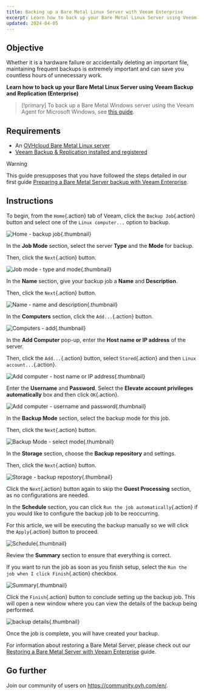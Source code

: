 ```yaml
---
title: Backing up a Bare Metal Linux Server with Veeam Enterprise
excerpt: Learn how to back up your Bare Metal Linux Server using Veeam Backup and Replication (Enterprise)
updated: 2024-04-05
---
```


## Objective

Whether it is a hardware failure or accidentally deleting an important file, maintaining frequent backups is extremely important and can save you countless hours of unnecessary work.

**Learn how to back up your Bare Metal Linux Server using Veeam Backup and Replication (Enterprise)**

> [!primary]
> To back up a Bare Metal Windows server using the Veeam Agent for Microsoft Windows, see [this guide](veeam-enterprise-server-backup-windows-agent1.).

## Requirements

- An [OVHcloud Bare Metal Linux server](https://www.ovhcloud.com/en-gb/bare-metal/)
- [Veeam Backup & Replication installed and registered](veeam_veeam_backup_replication1.)

> [!warning]
> This guide presupposes that you have followed the steps detailed in our first guide [Preparing a Bare Metal Server backup with Veeam Enterprise](veeam-enterprise-server-backup-preparation1.).

## Instructions

To begin, from the `Home`{.action} tab of Veeam, click the `Backup Job`{.action} button and select one of the `Linux computer...` option to backup.

![Home - backup job](backup01.png){.thumbnail}

In the **Job Mode** section, select the server **Type** and the **Mode** for backup.

Then, click the `Next`{.action} button.

![Job mode - type and mode](backup02.png){.thumbnail}

In the **Name** section, give your backup job a **Name** and **Description**.

Then, click the `Next`{.action} button.

![Name - name and description](backup03.png){.thumbnail}

In the **Computers** section, click the `Add...`{.action} button.

![Computers - add](backup04.png){.thumbnail}

In the **Add Computer** pop-up, enter the **Host name or IP address** of the server.

Then, click the `Add...`{.action} button, select `Stored`{.action} and then `Linux account...`{.action}.

![Add computer - host name or IP address](backup05.png){.thumbnail}

Enter the **Username** and **Password**. Select the **Elevate account privileges automatically** box and then click `OK`{.action}.

![Add computer - username and password](backup06.png){.thumbnail}

In the **Backup Mode** section, select the backup mode for this job.

Then, click the `Next`{.action} button.

![Backup Mode - select mode](backup07.png){.thumbnail}

In the **Storage** section, choose the **Backup repository** and settings.

Then, click the `Next`{.action} button.

![Storage - backup repostory](backup08.png){.thumbnail}

Click the `Next`{.action} button again to skip the **Guest Processing** section, as no configurations are needed.

In the **Schedule** section, you can click `Run the job automatically`{.action} if you would like to configure the backup job to be reoccurring.

For this article, we will be executing the backup manually so we will click the `Apply`{.action} button to proceed.

![Schedule](backup09.png){.thumbnail}

Review the **Summary** section to ensure that everything is correct.

If you want to run the job as soon as you finish setup, select the `Run the job when I click Finish`{.action} checkbox.

![Summary](backup10.png){.thumbnail}

Click the `Finish`{.action} button to conclude setting up the backup job. This will open a new window where you can view the details of the backup being performed.

![backup details](backup11.png){.thumbnail}

Once the job is complete, you will have created your backup.

For information about restoring a Bare Metal Server, please check out our [Restoring a Bare Metal Server with Veeam Enterprise](veeam-enterprise-server-restore1.) guide.

## Go further

Join our community of users on <https://community.ovh.com/en/>.
